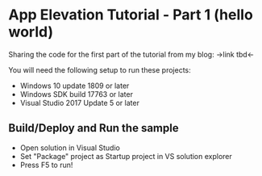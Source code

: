 # App Elevation Tutorial - Part 1 (hello world)

Sharing the code for the first part of the tutorial from my blog: ->link tbd<-

You will need the following setup to run these projects:
- Windows 10 update 1809 or later
- Windows SDK build 17763 or later
- Visual Studio 2017 Update 5 or later


Build/Deploy and Run the sample
-------------------------------
- Open solution in Visual Studio
- Set "Package" project as Startup project in VS solution explorer
- Press F5 to run!
